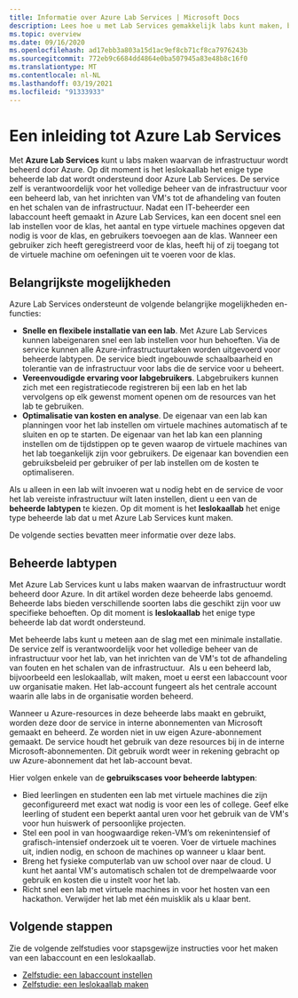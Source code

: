 ```yaml
---
title: Informatie over Azure Lab Services | Microsoft Docs
description: Lees hoe u met Lab Services gemakkelijk labs kunt maken, beheren en beveiligen met virtuele machines die kunnen worden gebruikt door ontwikkelaars, testers, docenten, studenten en anderen.
ms.topic: overview
ms.date: 09/16/2020
ms.openlocfilehash: ad17ebb3a803a15d1ac9ef8cb71cf8ca7976243b
ms.sourcegitcommit: 772eb9c6684dd4864e0ba507945a83e48b8c16f0
ms.translationtype: MT
ms.contentlocale: nl-NL
ms.lasthandoff: 03/19/2021
ms.locfileid: "91333933"
---
```

# <a name="an-introduction-to-azure-lab-services"></a>Een inleiding tot Azure Lab Services
Met **Azure Lab Services** kunt u labs maken waarvan de infrastructuur wordt beheerd door Azure. Op dit moment is het leslokaallab het enige type beheerde lab dat wordt ondersteund door Azure Lab Services. De service zelf is verantwoordelijk voor het volledige beheer van de infrastructuur voor een beheerd lab, van het inrichten van VM's tot de afhandeling van fouten en het schalen van de infrastructuur. Nadat een IT-beheerder een labaccount heeft gemaakt in Azure Lab Services, kan een docent snel een lab instellen voor de klas, het aantal en type virtuele machines opgeven dat nodig is voor de klas, en gebruikers toevoegen aan de klas. Wanneer een gebruiker zich heeft geregistreerd voor de klas, heeft hij of zij toegang tot de virtuele machine om oefeningen uit te voeren voor de klas.  

## <a name="key-capabilities"></a>Belangrijkste mogelijkheden
Azure Lab Services ondersteunt de volgende belangrijke mogelijkheden en-functies:

- **Snelle en flexibele installatie van een lab**. Met Azure Lab Services kunnen labeigenaren snel een lab instellen voor hun behoeften. Via de service kunnen alle Azure-infrastructuurtaken worden uitgevoerd voor beheerde labtypen. De service biedt ingebouwde schaalbaarheid en tolerantie van de infrastructuur voor labs die de service voor u beheert.
- **Vereenvoudigde ervaring voor labgebruikers**. Labgebruikers kunnen zich met een registratiecode registreren bij een lab en het lab vervolgens op elk gewenst moment openen om de resources van het lab te gebruiken. 
- **Optimalisatie van kosten en analyse**. De eigenaar van een lab kan planningen voor het lab instellen om virtuele machines automatisch af te sluiten en op te starten. De eigenaar van het lab kan een planning instellen om de tijdstippen op te geven waarop de virtuele machines van het lab toegankelijk zijn voor gebruikers. De eigenaar kan bovendien een gebruiksbeleid per gebruiker of per lab instellen om de kosten te optimaliseren. 

Als u alleen in een lab wilt invoeren wat u nodig hebt en de service de voor het lab vereiste infrastructuur wilt laten instellen, dient u een van de **beheerde labtypen** te kiezen. Op dit moment is het **leslokaallab** het enige type beheerde lab dat u met Azure Lab Services kunt maken.

De volgende secties bevatten meer informatie over deze labs. 

## <a name="managed-lab-types"></a>Beheerde labtypen
Met Azure Lab Services kunt u labs maken waarvan de infrastructuur wordt beheerd door Azure. In dit artikel worden deze beheerde labs genoemd. Beheerde labs bieden verschillende soorten labs die geschikt zijn voor uw specifieke behoeften. Op dit moment is **leslokaallab** het enige type beheerde lab dat wordt ondersteund. 

Met beheerde labs kunt u meteen aan de slag met een minimale installatie. De service zelf is verantwoordelijk voor het volledige beheer van de infrastructuur voor het lab, van het inrichten van de VM's tot de afhandeling van fouten en het schalen van de infrastructuur.  Als u een beheerd lab, bijvoorbeeld een leslokaallab, wilt maken, moet u eerst een labaccount voor uw organisatie maken. Het lab-account fungeert als het centrale account waarin alle labs in de organisatie worden beheerd. 

Wanneer u Azure-resources in deze beheerde labs maakt en gebruikt, worden deze door de service in interne abonnementen van Microsoft gemaakt en beheerd. Ze worden niet in uw eigen Azure-abonnement gemaakt. De service houdt het gebruik van deze resources bij in de interne Microsoft-abonnementen. Dit gebruik wordt weer in rekening gebracht op uw Azure-abonnement dat het lab-account bevat.   

Hier volgen enkele van de **gebruikscases voor beheerde labtypen**: 

- Bied leerlingen en studenten een lab met virtuele machines die zijn geconfigureerd met exact wat nodig is voor een les of college. Geef elke leerling of student een beperkt aantal uren voor het gebruik van de VM's voor hun huiswerk of persoonlijke projecten.
- Stel een pool in van hoogwaardige reken-VM’s om rekenintensief of grafisch-intensief onderzoek uit te voeren. Voer de virtuele machines uit, indien nodig, en schoon de machines op wanneer u klaar bent. 
- Breng het fysieke computerlab van uw school over naar de cloud. U kunt het aantal VM's automatisch schalen tot de drempelwaarde voor gebruik en kosten die u instelt voor het lab.  
- Richt snel een lab met virtuele machines in voor het hosten van een hackathon. Verwijder het lab met één muisklik als u klaar bent. 

## <a name="next-steps"></a>Volgende stappen
Zie de volgende zelfstudies voor stapsgewijze instructies voor het maken van een labaccount en een leslokaallab.

- [Zelfstudie: een labaccount instellen](tutorial-setup-lab-account.md)
- [Zelfstudie: een leslokaallab maken](tutorial-setup-classroom-lab.md)
